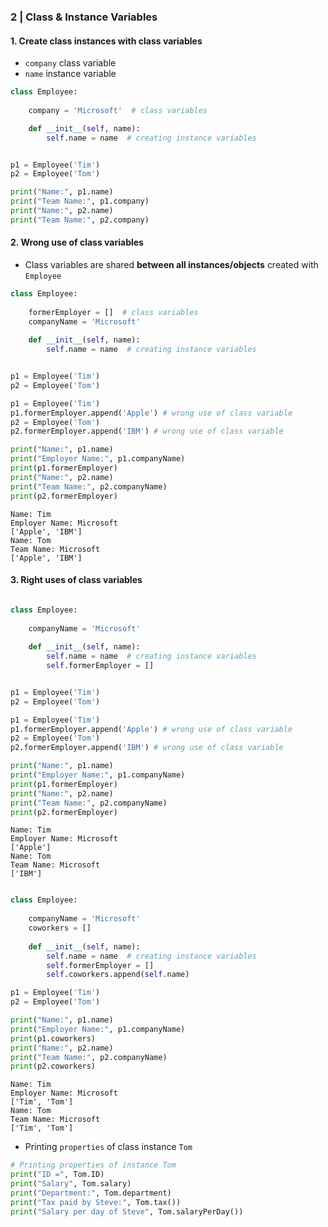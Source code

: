 ### 2 | Class & Instance Variables 

#### 1. Create class instances with class variables

- <code>company</code> class variable
- <code>name</code> instance variable 

```python
class Employee:
    
    company = 'Microsoft'  # class variables

    def __init__(self, name):
        self.name = name  # creating instance variables


p1 = Employee('Tim')
p2 = Employee('Tom')

print("Name:", p1.name)
print("Team Name:", p1.company)
print("Name:", p2.name)
print("Team Name:", p2.company)
```

#### 2. Wrong use of class variables 

- Class variables are shared **between all instances/objects** created with <code>Employee</code>

```python
class Employee:
    
    formerEmployer = []  # class variables
    companyName = 'Microsoft'
    
    def __init__(self, name):
        self.name = name  # creating instance variables


p1 = Employee('Tim')
p2 = Employee('Tom')

p1 = Employee('Tim')
p1.formerEmployer.append('Apple') # wrong use of class variable
p2 = Employee('Tom')
p2.formerEmployer.append('IBM') # wrong use of class variable

print("Name:", p1.name)
print("Employer Name:", p1.companyName)
print(p1.formerEmployer)
print("Name:", p2.name)
print("Team Name:", p2.companyName)
print(p2.formerEmployer)

```

```
Name: Tim
Employer Name: Microsoft
['Apple', 'IBM']
Name: Tom
Team Name: Microsoft
['Apple', 'IBM']
```

#### 3. Right uses of class variables 

```python

class Employee:
    
    companyName = 'Microsoft'
    
    def __init__(self, name):
        self.name = name  # creating instance variables
        self.formerEmployer = []


p1 = Employee('Tim')
p2 = Employee('Tom')

p1 = Employee('Tim')
p1.formerEmployer.append('Apple') # wrong use of class variable
p2 = Employee('Tom')
p2.formerEmployer.append('IBM') # wrong use of class variable

print("Name:", p1.name)
print("Employer Name:", p1.companyName)
print(p1.formerEmployer)
print("Name:", p2.name)
print("Team Name:", p2.companyName)
print(p2.formerEmployer)

```

```
Name: Tim
Employer Name: Microsoft
['Apple']
Name: Tom
Team Name: Microsoft
['IBM']
```

```python

class Employee:
    
    companyName = 'Microsoft'
    coworkers = []
    
    def __init__(self, name):
        self.name = name  # creating instance variables
        self.formerEmployer = []
        self.coworkers.append(self.name)

p1 = Employee('Tim')
p2 = Employee('Tom')

print("Name:", p1.name)
print("Employer Name:", p1.companyName)
print(p1.coworkers)
print("Name:", p2.name)
print("Team Name:", p2.companyName)
print(p2.coworkers)

```

```
Name: Tim
Employer Name: Microsoft
['Tim', 'Tom']
Name: Tom
Team Name: Microsoft
['Tim', 'Tom']
```

- Printing <code>properties</code> of class instance <code>Tom</code>

```python
# Printing properties of instance Tom
print("ID =", Tom.ID)
print("Salary", Tom.salary)
print("Department:", Tom.department)
print("Tax paid by Steve:", Tom.tax())
print("Salary per day of Steve", Tom.salaryPerDay())
```